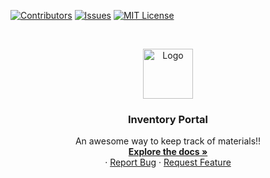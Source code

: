 [![Contributors][contributors-shield]][contributors-url]
[![Issues][issues-shield]][issues-url]
[![MIT License][license-shield]][license-url]



<br />
<p align="center">
  <a href="https://github.com/jazznerd206/CH-inventory">
    <img src="#" alt="Logo" width="80" height="80">
  </a>

  <h3 align="center">Inventory Portal</h3>

  <p align="center">
    An awesome way to keep track of materials!!
    <br />
    <a href="https://github.com/jazznerd206/CH-inventory"><strong>Explore the docs »</strong></a>
    <br />
    ·
    <a href="https://github.com/jazznerd206/CH-inventory/issues">Report Bug</a>
    ·
    <a href="https://github.com/jazznerd206/CH-inventory/issues">Request Feature</a>
  </p>
</p>










[contributors-shield]: https://img.shields.io/github/contributors/jazznerd206/CH-inventory.svg?style=for-the-badge
[contributors-url]: https://github.com/jazznerd206/CH-inventory/graphs/contributors
[issues-shield]: https://img.shields.io/github/issues/jazznerd206/CH-inventory.svg?style=for-the-badge
[issues-url]: https://github.com/jazznerd206/CH-inventory/issues
[license-shield]: https://img.shields.io/github/license/jazznerd206/CH-inventory.svg?style=for-the-badge
[license-url]: https://github.com/jazznerd206/CH-inventory/blob/master/LICENSE.txt
